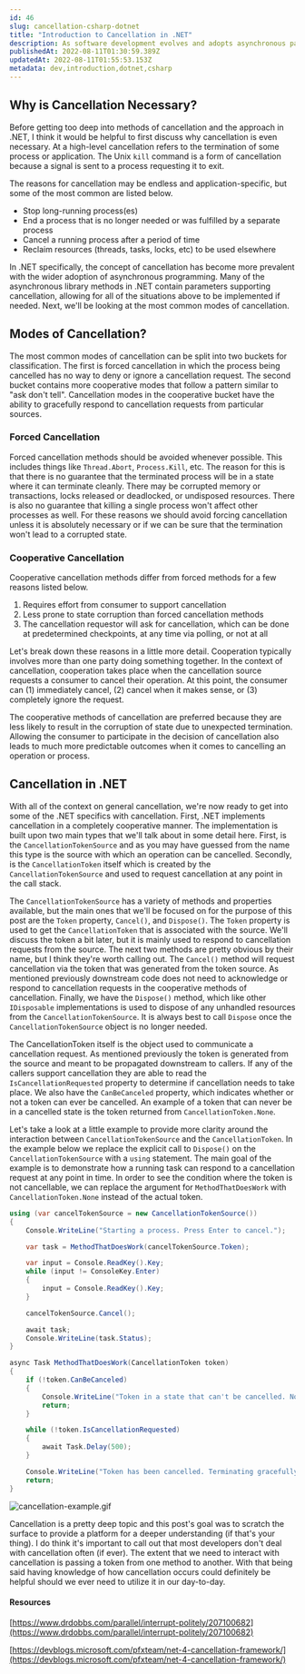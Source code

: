 ```yaml
---
id: 46
slug: cancellation-csharp-dotnet
title: "Introduction to Cancellation in .NET"
description: As software development evolves and adopts asynchronous paradigms, the need for cancellation support in applications has become more prevalent. In this post, we will learn about the core concepts in regards to cancellation in .NET code. This post will provide a solid foundation for continued learning on the concept of cancellation. Let's dive in!
publishedAt: 2022-08-11T01:30:59.389Z
updatedAt: 2022-08-11T01:55:53.153Z
metadata: dev,introduction,dotnet,csharp
---
```

## Why is Cancellation Necessary?

Before getting too deep into methods of cancellation and the approach in .NET, I think it would be helpful to first discuss why cancellation is even necessary. At a high-level cancellation refers to the termination of some process or application. The Unix `kill` command is a form of cancellation because a signal is sent to a process requesting it to exit.

The reasons for cancellation may be endless and application-specific, but some of the most common are listed below.

- Stop long-running process(es)
- End a process that is no longer needed or was fulfilled by a separate process
- Cancel a running process after a period of time
- Reclaim resources (threads, tasks, locks, etc) to be used elsewhere

In .NET specifically, the concept of cancellation has become more prevalent with the wider adoption of asynchronous programming. Many of the asynchronous library methods in .NET contain parameters supporting cancellation, allowing for all of the situations above to be implemented if needed. Next, we'll be looking at the most common modes of cancellation.

## Modes of Cancellation?

The most common modes of cancellation can be split into two buckets for classification. The first is forced cancellation in which the process being cancelled has no way to deny or ignore a cancellation request. The second bucket contains more cooperative modes that follow a pattern similar to "ask don't tell". Cancellation modes in the cooperative bucket have the ability to gracefully respond to cancellation requests from particular sources.

### Forced Cancellation

Forced cancellation methods should be avoided whenever possible. This includes things like `Thread.Abort`, `Process.Kill`, etc. The reason for this is that there is no guarantee that the terminated process will be in a state where it can terminate cleanly. There may be corrupted memory or transactions, locks released or deadlocked, or undisposed resources. There is also no guarantee that killing a single process won't affect other processes as well. For these reasons we should avoid forcing cancellation unless it is absolutely necessary or if we can be sure that the termination won't lead to a corrupted state.

### Cooperative Cancellation

Cooperative cancellation methods differ from forced methods for a few reasons listed below.

1. Requires effort from consumer to support cancellation
1. Less prone to state corruption than forced cancellation methods
1. The cancellation requestor will ask for cancellation, which can be done at predetermined checkpoints, at any time via polling, or not at all

Let's break down these reasons in a little more detail. Cooperation typically involves more than one party doing something together. In the context of cancellation, cooperation takes place when the cancellation source requests a consumer to cancel their operation. At this point, the consumer can (1) immediately cancel, (2) cancel when it makes sense, or (3) completely ignore the request.

The cooperative methods of cancellation are preferred because they are less likely to result in the corruption of state due to unexpected termination. Allowing the consumer to participate in the decision of cancellation also leads to much more predictable outcomes when it comes to cancelling an operation or process.

## Cancellation in .NET

With all of the context on general cancellation, we're now ready to get into some of the .NET specifics with cancellation. First, .NET implements cancellation in a completely cooperative manner. The implementation is built upon two main types that we'll talk about in some detail here. First, is the `CancellationTokenSource` and as you may have guessed from the name this type is the source with which an operation can be cancelled. Secondly, is the `CancellationToken` itself which is created by the `CancellationTokenSource` and used to request cancellation at any point in the call stack.

The `CancellationTokenSource` has a variety of methods and properties available, but the main ones that we'll be focused on for the purpose of this post are the `Token` property, `Cancel()`, and `Dispose()`. The `Token` property is used to get the `CancellationToken` that is associated with the source. We'll discuss the token a bit later, but it is mainly used to respond to cancellation requests from the source. The next two methods are pretty obvious by their name, but I think they're worth calling out. The `Cancel()` method will request cancellation via the token that was generated from the token source. As mentioned previously downstream code does not need to acknowledge or respond to cancellation requests in the cooperative methods of cancellation. Finally, we have the `Dispose()` method, which like other `IDisposable` implementations is used to dispose of any unhandled resources from the `CancellationTokenSource`. It is always best to call `Dispose` once the `CancellationTokenSource` object is no longer needed.

The CancellationToken itself is the object used to communicate a cancellation request. As mentioned previously the token is generated from the source and meant to be propagated downstream to callers. If any of the callers support cancellation they are able to read the `IsCancellationRequested` property to determine if cancellation needs to take place. We also have the `CanBeCanceled` property, which indicates whether or not a token can ever be cancelled. An example of a token that can never be in a cancelled state is the token returned from `CancellationToken.None`.

Let's take a look at a little example to provide more clarity around the interaction between `CancellationTokenSource` and the `CancellationToken`. In the example below we replace the explicit call to `Dispose()` on the `CancellationTokenSource` with a `using` statement. The main goal of the example is to demonstrate how a running task can respond to a cancellation request at any point in time. In order to see the condition where the token is not cancellable, we can replace the argument for `MethodThatDoesWork` with `CancellationToken.None` instead of the actual token.

```csharp
using (var cancelTokenSource = new CancellationTokenSource())
{
    Console.WriteLine("Starting a process. Press Enter to cancel.");

    var task = MethodThatDoesWork(cancelTokenSource.Token);

    var input = Console.ReadKey().Key;
    while (input != ConsoleKey.Enter)
    {
        input = Console.ReadKey().Key;
    }

    cancelTokenSource.Cancel();

    await task;
    Console.WriteLine(task.Status);
}

async Task MethodThatDoesWork(CancellationToken token)
{
    if (!token.CanBeCanceled)
    {
        Console.WriteLine("Token in a state that can't be cancelled. Nothing to see here.");
        return;
    }

    while (!token.IsCancellationRequested)
    {
        await Task.Delay(500);
    }

    Console.WriteLine("Token has been cancelled. Terminating gracefully...");
    return;
}
```

![cancellation-example.gif](https://res.cloudinary.com/aaron-bos/image/upload/v1660182593/cancellation_example_9302a106ab.gif)

Cancellation is a pretty deep topic and this post's goal was to scratch the surface to provide a platform for a deeper understanding (if that's your thing). I do think it's important to call out that most developers don't deal with cancellation often (if ever). The extent that we need to interact with cancellation is passing a token from one method to another. With that being said having knowledge of how cancellation occurs could definitely be helpful should we ever need to utilize it in our day-to-day.

#### Resources

[https://www.drdobbs.com/parallel/interrupt-politely/207100682](https://www.drdobbs.com/parallel/interrupt-politely/207100682)

[https://devblogs.microsoft.com/pfxteam/net-4-cancellation-framework/](https://devblogs.microsoft.com/pfxteam/net-4-cancellation-framework/)
